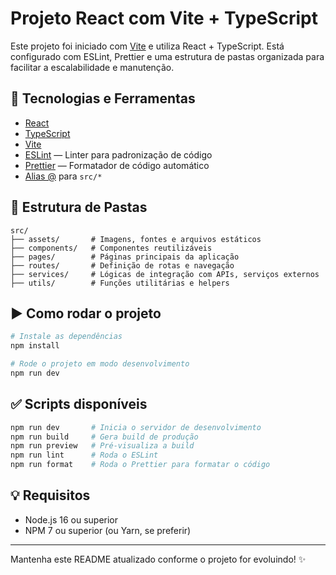 # Projeto React com Vite + TypeScript

Este projeto foi iniciado com [Vite](https://vitejs.dev/) e utiliza React + TypeScript. Está configurado com ESLint, Prettier e uma estrutura de pastas organizada para facilitar a escalabilidade e manutenção.

## 🚀 Tecnologias e Ferramentas

- [React](https://reactjs.org/)
- [TypeScript](https://www.typescriptlang.org/)
- [Vite](https://vitejs.dev/)
- [ESLint](https://eslint.org/) — Linter para padronização de código
- [Prettier](https://prettier.io/) — Formatador de código automático
- [Alias @](https://vitejs.dev/config/shared-options.html#resolve-alias) para `src/*`

## 📁 Estrutura de Pastas

```
src/
├── assets/       # Imagens, fontes e arquivos estáticos
├── components/   # Componentes reutilizáveis
├── pages/        # Páginas principais da aplicação
├── routes/       # Definição de rotas e navegação
├── services/     # Lógicas de integração com APIs, serviços externos
├── utils/        # Funções utilitárias e helpers
```

## ▶️ Como rodar o projeto

```bash
# Instale as dependências
npm install

# Rode o projeto em modo desenvolvimento
npm run dev
```

## ✅ Scripts disponíveis

```bash
npm run dev       # Inicia o servidor de desenvolvimento
npm run build     # Gera build de produção
npm run preview   # Pré-visualiza a build
npm run lint      # Roda o ESLint
npm run format    # Roda o Prettier para formatar o código
```

## 💡 Requisitos

- Node.js 16 ou superior
- NPM 7 ou superior (ou Yarn, se preferir)

---

Mantenha este README atualizado conforme o projeto for evoluindo! ✨
